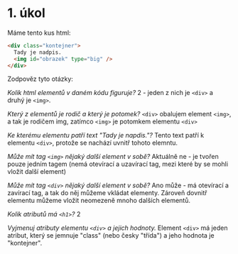 # 1. úkol

Máme tento kus html:

```html
<div class="kontejner">
  Tady je nadpis.
  <img id="obrazek" type="big" />
</div>
```

Zodpověz tyto otázky:

_Kolik html elementů v daném kódu figuruje?_
2 - jeden z nich je `<div>` a druhý je `<img>`.

_Který z elementů je rodič a který je potomek?_
`<div>` obalujem element `<img>`, a tak je rodičem img, zatímco `<img>` je potomkem elementu `<div>`

_Ke kterému elementu patří text "Tady je napdis."?_
Tento text patří k elementu `<div>`, protože se nachází uvnitř tohoto elemntu.

_Může mít tag `<img>` nějaký další element v sobě?_
Aktuálně ne - je tvořen pouze jedním tagem (nemá otevírací a uzavírací tag, mezi které by se mohli vložit další element)

_Může mít tag `<div>` nějaký další element v sobě?_
Ano může - má otevírací a zavírací tag, a tak do něj můžeme vkládat elementy. Zároveň dovnitř elementu můžeme vložit neomezeně mnoho dalších elementů.

_Kolik atributů má `<h1>`?_
2

_Vyjmenuj atributy elementu `<div>` a jejich hodnoty._
Element `<div>` má jeden atribut, který se jemnuje "class" (nebo česky "třída") a jeho hodnota je "kontejner".
